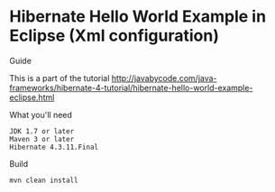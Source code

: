 # Hibernate Hello World Example in Eclipse (Xml configuration)

Guide

This is a part of the tutorial http://javabycode.com/java-frameworks/hibernate-4-tutorial/hibernate-hello-world-example-eclipse.html

What you'll need

    JDK 1.7 or later
    Maven 3 or later
    Hibernate 4.3.11.Final

Build

    mvn clean install    
